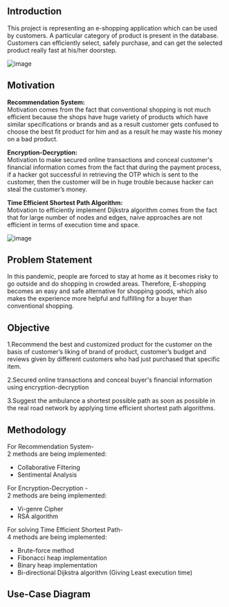 ## Introduction 
This project is representing an e-shopping application which can be used by customers. A particular category of product is present in the database. Customers can efficiently select, safely purchase, and can get the selected product really fast at his/her doorstep.

![image](https://user-images.githubusercontent.com/46960431/112830021-98abbb00-90af-11eb-9f76-05bd85c168e0.png)

## Motivation
**Recommendation System:**  
Motivation comes from the fact that conventional shopping is not much efficient because the shops have huge variety of products which have similar specifications or brands and as a result customer gets confused to choose the best fit product for him and as a result he may waste his money on a bad product. 

**Encryption-Decryption:**  
Motivation to make secured online transactions and conceal customer's financial information comes from the fact that during the payment process, if a hacker got successful in retrieving the OTP which is sent to the customer, then the customer will be in huge trouble because hacker can steal the customer’s money. 

**Time Efficient Shortest Path Algorithm:**  
Motivation to efficiently implement Dijkstra algorithm comes from the fact that for large number of nodes and edges, naive approaches are not efficient in terms of execution time and space.

![image](https://user-images.githubusercontent.com/46960431/112865111-1387cc80-90d6-11eb-9437-1e3f76bf9a59.png)

## Problem Statement
In this pandemic, people  are forced to stay at home as it becomes risky to go outside and do shopping in crowded areas. Therefore, E-shopping becomes an easy and safe alternative for shopping goods, which also makes the experience more helpful and fulfilling for a buyer than conventional shopping. 

## Objective

1.Recommend the best and customized product for the customer on the basis of customer’s liking of brand of product, customer’s budget and reviews given by different customers who had just purchased that specific item.

2.Secured online transactions and conceal buyer's financial information using encryption-decryption 

3.Suggest the ambulance a shortest possible path as soon as possible in the real road network by applying time efficient shortest path algorithms.

## Methodology

For Recommendation System-  
2 methods are being implemented:
* Collaborative Filtering
* Sentimental Analysis

For Encryption-Decryption -  
2 methods are being implemented:
* Vi-genre Cipher
* RSA algorithm

For solving Time Efficient Shortest Path-  
4 methods are being implemented:
* Brute-force method
* Fibonacci heap implementation
* Binary heap implementation
* Bi-directional Dijkstra algorithm (Giving Least execution time) 

## Use-Case Diagram






